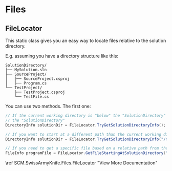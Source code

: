 # Files

## FileLocator
This static class gives you an easy way to locate files relative to the solution directory.

E.g. assuming you have a directory structure like this:
```
SolutionDirectory/
├── MySolution.sln
├── SourceProject/
│   ├── SourceProject.csproj
│   ├── Program.cs
└── TestProject/
    ├── TestProject.csproj
    └── TestFile.cs
```

You can use two methods. The first one:

```cs
// If the current working directory is "below" the "SolutionDirectory" this will return
// the "SolutionDirectory"
DirectoryInfo solutionDir = FileLocator.TryGetSolutionDirectoryInfo();

// If you want to start at a different path than the current working directory, you can:
DirectoryInfo solutionDir = FileLocator.TryGetSolutionDirectoryInfo("/my/start/path/");

// If you need to get a specific file based on a relative path from the solution directory you can do it like this.
FileInfo programFile = FileLocator.GetFileStartingAtSolutionDirectory("SourceProject", "Program.cs");
```

\ref SCM.SwissArmyKnife.Files.FileLocator "View More Documentation"
